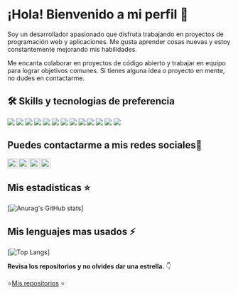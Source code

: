 
# ¡Hola! Bienvenido a mi perfil 👋

Soy un desarrollador apasionado que disfruta trabajando en proyectos de programación web y aplicaciones. Me gusta aprender cosas nuevas y estoy constantemente mejorando mis habilidades.

Me encanta colaborar en proyectos de código abierto y trabajar en equipo para lograr objetivos comunes. Si tienes alguna idea o proyecto en mente, no dudes en contactarme.

## 🛠 Skills y tecnologias de preferencia
<img src = "https://img.shields.io/badge/-HTML5-E34F26?style=flat&logo=html5&logoColor=white"> <img src = "https://img.shields.io/badge/-CSS3-1572B6?style=flat&logo=css3&logoColor=white">
<img src="https://img.shields.io/badge/-JavaScript-eed718?style=flat&logo=javascript&logoColor=ffffff">
<img src="https://img.shields.io/badge/-React-000000?style=flat&logo=react&logoColor=00c8ff">
<img src="https://img.shields.io/badge/-MongoDB-4DB33D?style=flat&logo=mongodb&logoColor=FFFFFF">
<img src="https://img.shields.io/badge/-MySQL-F29111?style=flat&logo=mysql&logoColor=FFFFFF">
<img src="https://img.shields.io/badge/-Node.js-3C873A?style=flat&logo=Node.js&logoColor=white">
<img src="https://img.shields.io/badge/-Firebase-FFA611?style=flat&logo=firebase&logoColor=FFFFFF">
<img src="http://img.shields.io/badge/-Github-000000?style=flat&logo=github&logoColor=FFFFFF">
<img src="http://img.shields.io/badge/-VS%20Code-007ACC?style=flat&logo=visual%20studio%20code&logoColor=white">
<img src="http://img.shields.io/badge/-Java-F89820?style=flat&logo=java&logoColor=white"> <img src="https://img.shields.io/badge/-C%20&%20C++-659ad2?style=flat&logo=c%2B%2B&logoColor=ffffff"> <img src="https://img.shields.io/badge/-Python-black?style=flat&logo=python&logoColor=white"> 

## Puedes contactarme a mis redes sociales💬

<a href="https://www.linkedin.com/in/bryan-elgueta-2546b2237/">
  <img align="left" alt="Linkedin" width="22px" src="https://cdn.jsdelivr.net/npm/simple-icons@v3/icons/linkedin.svg" />
</a>

<a href="https://www.instagram.com/bryan_rblld">
  <img align="left" alt="Instagram" width="22px" src="https://cdn.jsdelivr.net/npm/simple-icons@3.13.0/icons/instagram.svg" />
</a>
<a href="https://github.com/BryanElgueta">
<img align="left "alt="github" width="22px" src="https://cdn.jsdelivr.net/npm/simple-icons@3.13.0/icons/github.svg" />
  </a>
  <a href="mailto:bryanelgueta1234@gmail.com">
<img align="left" alt="gmail" width="22px" src="https://cdn.jsdelivr.net/npm/simple-icons@3.13.0/icons/gmail.svg" />
  </a>

## Mis estadisticas :star:
[![Anurag's GitHub stats](https://github-readme-stats.vercel.app/api?username=BryanElgueta&theme=radical&show_icons=true&locale=es)]

## Mis lenguajes mas usados ⚡

[![Top Langs](https://github-readme-stats.vercel.app/api/top-langs/?username=BryanElgueta&locale=es&theme=radical&show_icons=true)]

**Revisa los repositorios y no olvides dar una estrella.** 👇

:star:[Mis repositorios](https://github.com/BryanElgueta?tab=repositories)  :star: 
